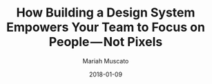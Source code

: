 ---
date: 2018-01-09
title: How Building a Design System Empowers Your Team to Focus on People — Not Pixels
author: Mariah Muscato
link: https://medium.com/hubspot-product/people-over-pixels-b962c359a14d
description: We learned that the best way to create consistent, functional, and delightful product experiences is to make the lives of those who build those experiences much easier.
tags:
- process
- contribution

# ================================
# ARTICLE TAGS AVAILABLE
# ================================
# - animation
# - code
# - contribution
# - design-tokens
# - figma
# - leadership
# - patterns
# - process
# - sketch
# ================================
---